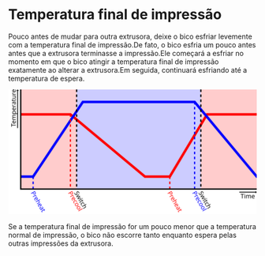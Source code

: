 Temperatura final de impressão
====
Pouco antes de mudar para outra extrusora, deixe o bico esfriar levemente com a temperatura final de impressão.De fato, o bico esfria um pouco antes antes que a extrusora terminasse a impressão.Ele começará a esfriar no momento em que o bico atingir a temperatura final de impressão exatamente ao alterar a extrusora.Em seguida, continuará esfriando até a temperatura de espera.

![O momento em que o resfriamento começa (pré-refrescante) é calculado de tal maneira que o bico pode esfriar com a temperatura final de impressão quando a mudança de bico ocorre](../images/temperature_regulation.svg)

Se a temperatura final de impressão for um pouco menor que a temperatura normal de impressão, o bico não escorre tanto enquanto espera pelas outras impressões da extrusora.